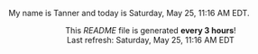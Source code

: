 My name is Tanner and today is Saturday, May 25, 11:16 AM EDT.

<p align="center">This <i>README</i> file is generated <b>every 3 hours</b>!</br>Last refresh: Saturday, May 25, 11:16 AM EDT<br /></p>
